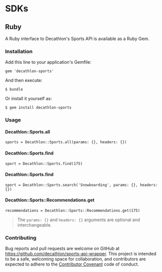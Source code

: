 # SDKs

## Ruby

A Ruby interface to Decathlon's Sports API is available as a Ruby Gem.

### Installation

Add this line to your application's Gemfile:

`gem 'decathlon-sports'`

And then execute:

`$ bundle`

Or install it yourself as:

`$ gem install decathlon-sports`

### Usage

#### Decathlon::Sports.all

`sports = Decathlon::Sports.all(params: {}, headers: {})`

#### Decathlon::Sports.find

`sport = Decathlon::Sports.find(175)`

#### Decathlon::Sports.find

`sport = Decathlon::Sports.search('Snowboarding', params: {}, headers: {})`

#### Decathlon::Sports::Recommendations.get

`recommendations = Decathlon::Sports::Recommendations.get(175)`

> The `params: {}` and `headers: {}` arguments are optional and interchangeable.

### Contributing

Bug reports and pull requests are welcome on GitHub at https://github.com/decathlon/sports-api-wrapper. This project is intended to be a safe, welcoming space for collaboration, and contributors are expected to adhere to the [Contributor Covenant](http://contributor-covenant.org) code of conduct.
